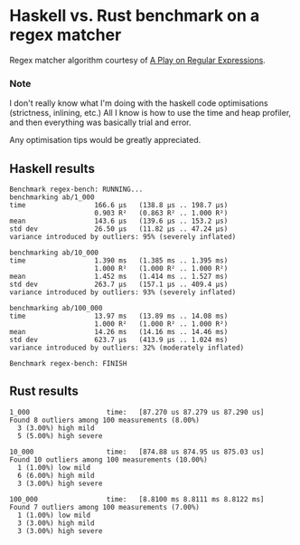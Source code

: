 # Haskell vs. Rust benchmark on a regex matcher

Regex matcher algorithm courtesy of [A Play on Regular Expressions](https://sebfisch.github.io/haskell-regexp/regexp-play.pdf).


### Note

I don't really know what I'm doing with the haskell code optimisations
(strictness, inlining, etc.) All I know is how to use the time and heap
profiler, and then everything was basically trial and error.

Any optimisation tips would be greatly appreciated.


## Haskell results

```
Benchmark regex-bench: RUNNING...
benchmarking ab/1_000
time                 166.6 μs   (138.8 μs .. 198.7 μs)
                     0.903 R²   (0.863 R² .. 1.000 R²)
mean                 143.6 μs   (139.6 μs .. 153.2 μs)
std dev              26.50 μs   (11.82 μs .. 47.24 μs)
variance introduced by outliers: 95% (severely inflated)

benchmarking ab/10_000
time                 1.390 ms   (1.385 ms .. 1.395 ms)
                     1.000 R²   (1.000 R² .. 1.000 R²)
mean                 1.452 ms   (1.414 ms .. 1.527 ms)
std dev              263.7 μs   (157.1 μs .. 409.4 μs)
variance introduced by outliers: 93% (severely inflated)

benchmarking ab/100_000
time                 13.97 ms   (13.89 ms .. 14.08 ms)
                     1.000 R²   (1.000 R² .. 1.000 R²)
mean                 14.26 ms   (14.16 ms .. 14.46 ms)
std dev              623.7 μs   (413.9 μs .. 1.024 ms)
variance introduced by outliers: 32% (moderately inflated)

Benchmark regex-bench: FINISH
```


## Rust results

```
1_000                   time:   [87.270 us 87.279 us 87.290 us]
Found 8 outliers among 100 measurements (8.00%)
  3 (3.00%) high mild
  5 (5.00%) high severe

10_000                  time:   [874.88 us 874.95 us 875.03 us]
Found 10 outliers among 100 measurements (10.00%)
  1 (1.00%) low mild
  6 (6.00%) high mild
  3 (3.00%) high severe

100_000                 time:   [8.8100 ms 8.8111 ms 8.8122 ms]
Found 7 outliers among 100 measurements (7.00%)
  1 (1.00%) low mild
  3 (3.00%) high mild
  3 (3.00%) high severe
```
